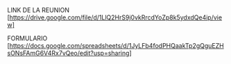 LINK DE LA REUNION
[https://drive.google.com/file/d/1LlQ2HrS9j0vkRrcdYoZp8k5ydxdQe4ip/view]

FORMULARIO
[https://docs.google.com/spreadsheets/d/1JyLFb4fodPHQaakTp2gQguEZHsONsFAmG6V4Rx7vQeo/edit?usp=sharing]
